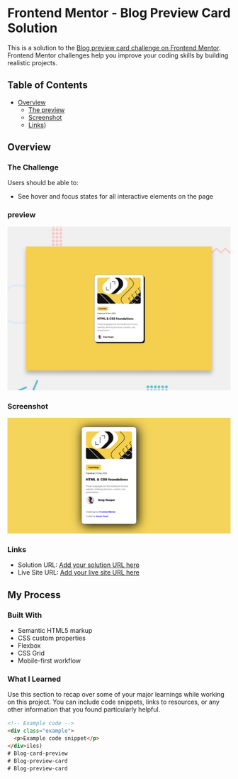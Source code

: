 # Frontend Mentor - Blog Preview Card Solution

This is a solution to the [Blog preview card challenge on Frontend Mentor](https://www.frontendmentor.io/challenges/blog-preview-card-component-2OZKbK8l6). Frontend Mentor challenges help you improve your coding skills by building realistic projects.

## Table of Contents

- [Overview](#overview)
  - [The preview](./preview.jpg)
  - [Screenshot](./assets/images/screanshot.PNG)
  - [Links](https://github.com/hanan267/Blog-preview-card))


## Overview

### The Challenge

Users should be able to:

- See hover and focus states for all interactive elements on the page

### preview
![The preview](./preview.jpg)


### Screenshot

![Screenshot](./assets/images/screanshot.PNG)


### Links

- Solution URL: [Add your solution URL here](https://github.com/hanan267/Blog-preview-card.git)
- Live Site URL: [Add your live site URL here](https://your-live-site-url.com)

## My Process

### Built With

- Semantic HTML5 markup
- CSS custom properties
- Flexbox
- CSS Grid
- Mobile-first workflow

### What I Learned

Use this section to recap over some of your major learnings while working on this project. You can include code snippets, links to resources, or any other information that you found particularly helpful.

```html
<!-- Example code -->
<div class="example">
  <p>Example code snippet</p>
</div>iles)
# Blog-card-preview
# Blog-preview-card
# Blog-preview-card
